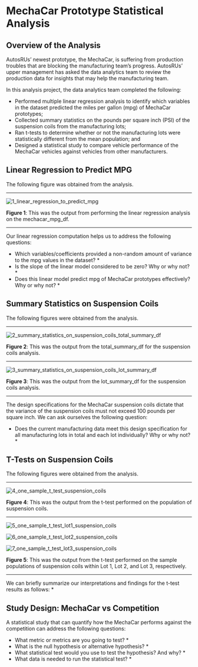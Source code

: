 # MechaCar Prototype Statistical Analysis

## Overview of the Analysis
AutosRUs’ newest prototype, the MechaCar, is suffering from production troubles that are blocking the manufacturing team’s progress. AutosRUs’ upper management has asked the data analytics team to review the production data for insights that may help the manufacturing team.

In this analysis project, the data analytics team completed the following:
* Performed multiple linear regression analysis to identify which variables in the dataset predicted the miles per gallon (mpg) of MechaCar prototypes;
* Collected summary statistics on the pounds per square inch (PSI) of the suspension coils from the manufacturing lots;
* Ran t-tests to determine whether or not the manufacturing lots were statistically different from the mean population; and
* Designed a statistical study to compare vehicle performance of the MechaCar vehicles against vehicles from other manufacturers.

## Linear Regression to Predict MPG
The following figure was obtained from the analysis.
_____

![1_linear_regression_to_predict_mpg](https://user-images.githubusercontent.com/80941606/193956762-e79531d4-38d6-496b-b83c-5b27ed9ffc27.png)

**Figure 1**: This was the output from performing the linear regression analysis on the mechacar_mpg_df.

_____

Our linear regression computation helps us to address the following questions:
* Which variables/coefficients provided a non-random amount of variance to the mpg values in the dataset?
  * 
* Is the slope of the linear model considered to be zero? Why or why not?
  * 
* Does this linear model predict mpg of MechaCar prototypes effectively? Why or why not?
  * 

## Summary Statistics on Suspension Coils
The following figures were obtained from the analysis.
_____

![2_summary_statistics_on_suspension_coils_total_summary_df](https://user-images.githubusercontent.com/80941606/193957273-1a6ccd62-a009-4f58-81a4-e2f1e1cc88da.png)

**Figure 2**: This was the output from the total_summary_df for the suspension coils analysis.

_____

![3_summary_statistics_on_suspension_coils_lot_summary_df](https://user-images.githubusercontent.com/80941606/193957315-194dfe5d-28a2-4363-aeab-a7b129492821.png)

**Figure 3**: This was the output from the lot_summary_df for the suspension coils analysis.

_____

The design specifications for the MechaCar suspension coils dictate that the variance of the suspension coils must not exceed 100 pounds per square inch.  We can ask ourselves the following question: 
* Does the current manufacturing data meet this design specification for all manufacturing lots in total and each lot individually? Why or why not?
  * 

## T-Tests on Suspension Coils
The following figures were obtained from the analysis.
_____

![4_one_sample_t_test_suspension_coils](https://user-images.githubusercontent.com/80941606/193959238-8480c1a1-7ea7-44e1-acd5-16b8ccc85ab2.png)

**Figure 4**: This was the output from the t-test performed on the population of suspension coils.

_____

![5_one_sample_t_test_lot1_suspension_coils](https://user-images.githubusercontent.com/80941606/193959252-758a6d61-f3de-4fd1-aaa3-e871cdfa30df.png)

![6_one_sample_t_test_lot2_suspension_coils](https://user-images.githubusercontent.com/80941606/193959271-e61a61f3-4d62-40ec-8a9a-5ea300b319ae.png)

![7_one_sample_t_test_lot3_suspension_coils](https://user-images.githubusercontent.com/80941606/193959283-f5339310-05fa-445c-bfe4-6a220abde211.png)

**Figure 5**: This was the output from the t-test performed on the sample populations of suspension coils within Lot 1, Lot 2, and Lot 3, respectively.

_____

We can briefly summarize our interpretations and findings for the t-test results as follows:
* 

## Study Design: MechaCar vs Competition
A statistical study that can quantify how the MechaCar performs against the competition can address the following questions:
* What metric or metrics are you going to test?
  * 
* What is the null hypothesis or alternative hypothesis?
  * 
* What statistical test would you use to test the hypothesis? And why?
  * 
* What data is needed to run the statistical test?
  * 
